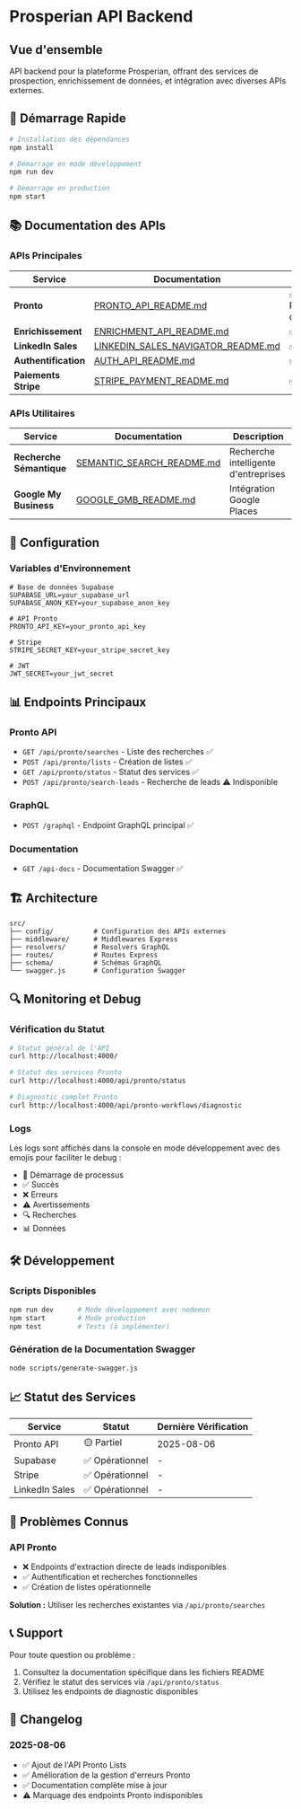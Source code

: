 # Prosperian API Backend

## Vue d'ensemble

API backend pour la plateforme Prosperian, offrant des services de prospection, enrichissement de données, et intégration avec diverses APIs externes.

## 🚀 Démarrage Rapide

```bash
# Installation des dépendances
npm install

# Démarrage en mode développement
npm run dev

# Démarrage en production
npm start
```

## 📚 Documentation des APIs

### APIs Principales

| Service | Documentation | Statut |
|---------|---------------|--------|
| **Pronto** | [PRONTO_API_README.md](./PRONTO_API_README.md) | ✅ Partiellement disponible |
| **Enrichissement** | [ENRICHMENT_API_README.md](./ENRICHMENT_API_README.md) | ✅ Disponible |
| **LinkedIn Sales** | [LINKEDIN_SALES_NAVIGATOR_README.md](./LINKEDIN_SALES_NAVIGATOR_README.md) | ✅ Disponible |
| **Authentification** | [AUTH_API_README.md](./AUTH_API_README.md) | ✅ Disponible |
| **Paiements Stripe** | [STRIPE_PAYMENT_README.md](./STRIPE_PAYMENT_README.md) | ✅ Disponible |

### APIs Utilitaires

| Service | Documentation | Description |
|---------|---------------|-------------|
| **Recherche Sémantique** | [SEMANTIC_SEARCH_README.md](./SEMANTIC_SEARCH_README.md) | Recherche intelligente d'entreprises |
| **Google My Business** | [GOOGLE_GMB_README.md](./GOOGLE_GMB_README.md) | Intégration Google Places |

## 🔧 Configuration

### Variables d'Environnement

```env
# Base de données Supabase
SUPABASE_URL=your_supabase_url
SUPABASE_ANON_KEY=your_supabase_anon_key

# API Pronto
PRONTO_API_KEY=your_pronto_api_key

# Stripe
STRIPE_SECRET_KEY=your_stripe_secret_key

# JWT
JWT_SECRET=your_jwt_secret
```

## 📊 Endpoints Principaux

### Pronto API
- `GET /api/pronto/searches` - Liste des recherches ✅
- `POST /api/pronto/lists` - Création de listes ✅
- `GET /api/pronto/status` - Statut des services ✅
- `POST /api/pronto/search-leads` - Recherche de leads ⚠️ Indisponible

### GraphQL
- `POST /graphql` - Endpoint GraphQL principal ✅

### Documentation
- `GET /api-docs` - Documentation Swagger ✅

## 🏗️ Architecture

```
src/
├── config/          # Configuration des APIs externes
├── middleware/      # Middlewares Express
├── resolvers/       # Resolvers GraphQL
├── routes/          # Routes Express
├── schema/          # Schémas GraphQL
└── swagger.js       # Configuration Swagger
```

## 🔍 Monitoring et Debug

### Vérification du Statut

```bash
# Statut général de l'API
curl http://localhost:4000/

# Statut des services Pronto
curl http://localhost:4000/api/pronto/status

# Diagnostic complet Pronto
curl http://localhost:4000/api/pronto-workflows/diagnostic
```

### Logs

Les logs sont affichés dans la console en mode développement avec des emojis pour faciliter le debug :

- 🚀 Démarrage de processus
- ✅ Succès
- ❌ Erreurs
- ⚠️ Avertissements
- 🔍 Recherches
- 📊 Données

## 🛠️ Développement

### Scripts Disponibles

```bash
npm run dev      # Mode développement avec nodemon
npm start        # Mode production
npm test         # Tests (à implémenter)
```

### Génération de la Documentation Swagger

```bash
node scripts/generate-swagger.js
```

## 📈 Statut des Services

| Service | Statut | Dernière Vérification |
|---------|--------|----------------------|
| Pronto API | 🟡 Partiel | 2025-08-06 |
| Supabase | ✅ Opérationnel | - |
| Stripe | ✅ Opérationnel | - |
| LinkedIn Sales | ✅ Opérationnel | - |

## 🚨 Problèmes Connus

### API Pronto
- ❌ Endpoints d'extraction directe de leads indisponibles
- ✅ Authentification et recherches fonctionnelles
- ✅ Création de listes opérationnelle

**Solution :** Utiliser les recherches existantes via `/api/pronto/searches`

## 📞 Support

Pour toute question ou problème :

1. Consultez la documentation spécifique dans les fichiers README
2. Vérifiez le statut des services via `/api/pronto/status`
3. Utilisez les endpoints de diagnostic disponibles

## 📝 Changelog

### 2025-08-06
- ✅ Ajout de l'API Pronto Lists
- ✅ Amélioration de la gestion d'erreurs Pronto
- ✅ Documentation complète mise à jour
- ⚠️ Marquage des endpoints Pronto indisponibles